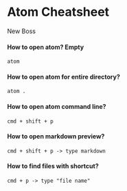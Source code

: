 Atom Cheatsheet
===============
New Boss
#### How to open atom? Empty
```
atom
```

#### How to open atom for entire directory?
```
atom .
```

#### How to open atom command line?
```
cmd + shift + p
```

#### How to open markdown preview?
```
cmd + shift + p -> type markdown
```

#### How to find files with shortcut?
```
cmd + p -> type "file name"
```
